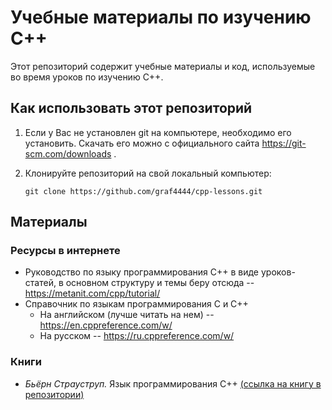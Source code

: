 # Учебные материалы по изучению C++

Этот репозиторий содержит учебные материалы и код, используемые во время уроков по изучению C++. 

## Как использовать этот репозиторий

1. Если у Вас не установлен git на компьютере, необходимо его установить. Скачать его можно с официального сайта https://git-scm.com/downloads .

2.  Клонируйте репозиторий на свой локальный компьютер:

    `git clone https://github.com/graf4444/cpp-lessons.git` 
    
  
## Материалы

### Ресурсы в интернете
 - Руководство по языку программирования C++ в виде уроков-статей, в основном  структуру и темы беру отсюда --  https://metanit.com/cpp/tutorial/ 
- Справочник по языкам программирования C и C++ 
	- На английском (лучше читать на нем) -- https://en.cppreference.com/w/
	- На русском -- https://ru.cppreference.com/w/


###  Книги
- *Бьёрн Страуструп.* Язык программирования C++ [(ссылка на книгу в репозитории)](https://github.com/graf4444/cpp-lessons/blob/main/books/%D0%A1%D1%82%D1%80%D0%B0%D1%83%D1%81%D1%82%D1%80%D1%83%D0%BF%20%D0%91.%20-%20%D0%9F%D1%80%D0%BE%D0%B3%D1%80%D0%B0%D0%BC%D0%BC%D0%B8%D1%80%D0%BE%D0%B2%D0%B0%D0%BD%D0%B8%D0%B5.%20%D0%9F%D1%80%D0%B8%D0%BD%D1%86%D0%B8%D0%BF%D1%8B%20%D0%B8%20%D0%BF%D1%80%D0%B0%D0%BA%D1%82%D0%B8%D0%BA%D0%B0%20%D0%B8%D1%81%D0%BF%D0%BE%D0%BB%D1%8C%D0%B7%D0%BE%D0%B2%D0%B0%D0%BD%D0%B8%D1%8F%20C%2B%2B%20-%202011.pdf)
